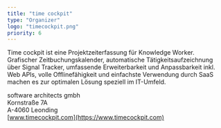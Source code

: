 ```yaml
---
title: "time cockpit"
type: "Organizer"
logo: "timecockpit.png"
priority: 6
---
```


Time cockpit ist eine Projektzeiterfassung für Knowledge Worker. Grafischer Zeitbuchungskalender, automatische Tätigkeitsaufzeichnung über Signal Tracker, umfassende Erweiterbarkeit und Anpassbarkeit inkl. Web APIs, volle Offlinefähigkeit und einfachste Verwendung durch SaaS machen es zur optimalen Lösung speziell im IT-Umfeld.

software architects gmbh  
Kornstraße 7A  
A-4060 Leonding  
[www.timecockpit.com](https://www.timecockpit.com)
